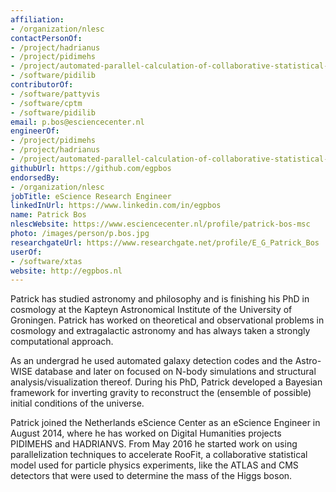 ```yaml
---
affiliation:
- /organization/nlesc
contactPersonOf:
- /project/hadrianus
- /project/pidimehs
- /project/automated-parallel-calculation-of-collaborative-statistical-models
- /software/pidilib
contributorOf:
- /software/pattyvis
- /software/cptm
- /software/pidilib
email: p.bos@esciencecenter.nl
engineerOf:
- /project/pidimehs
- /project/hadrianus
- /project/automated-parallel-calculation-of-collaborative-statistical-models
githubUrl: https://github.com/egpbos
endorsedBy:
- /organization/nlesc
jobTitle: eScience Research Engineer
linkedInUrl: https://www.linkedin.com/in/egpbos
name: Patrick Bos
nlescWebsite: https://www.esciencecenter.nl/profile/patrick-bos-msc
photo: /images/person/p.bos.jpg
researchgateUrl: https://www.researchgate.net/profile/E_G_Patrick_Bos
userOf:
- /software/xtas
website: http://egpbos.nl
---
```

Patrick has studied astronomy and philosophy and is finishing his PhD in cosmology at the Kapteyn Astronomical Institute of the University of Groningen. Patrick has worked on theoretical and observational problems in cosmology and extragalactic astronomy and has always taken a strongly computational approach.

As an undergrad he used automated galaxy detection codes and the Astro-WISE database and later on focused on N-body simulations and structural analysis/visualization thereof. During his PhD, Patrick developed a Bayesian framework for inverting gravity to reconstruct the (ensemble of possible) initial conditions of the universe.

Patrick joined the Netherlands eScience Center as an eScience Engineer in August 2014, where he has worked on Digital Humanities projects PIDIMEHS and HADRIANVS. From May 2016 he started work on using parallelization techniques to accelerate RooFit, a collaborative statistical model used for particle physics experiments, like the ATLAS and CMS detectors that were used to determine the mass of the Higgs boson.
